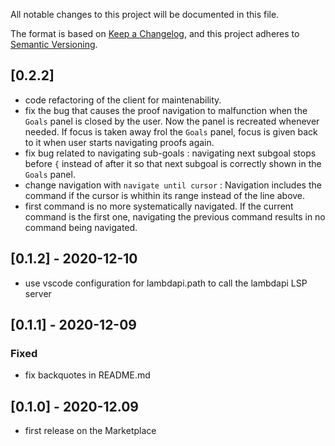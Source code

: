 All notable changes to this project will be documented in this file.

The format is based on [Keep a Changelog](https://keepachangelog.com/),
and this project adheres to [Semantic Versioning](https://semver.org/).

## [0.2.2]
- code refactoring of the client for maintenability.
- fix the bug that causes the proof navigation to malfunction when the `Goals` panel is closed by the user. Now the panel is recreated whenever needed. If focus is taken away frol the `Goals` panel, focus is given back to it when user starts navigating proofs again.
- fix bug related to navigating sub-goals : navigating next subgoal stops before `{` instead of after it so that next subgoal is correctly shown in the `Goals` panel.
- change navigation with ``navigate until cursor`` : Navigation includes the command if the cursor is whithin its range instead of the line above. 
- first command is no more systematically navigated. If the current command is the first one, navigating the previous command results in no command being navigated.

## [0.1.2] - 2020-12-10
- use vscode configuration for lambdapi.path to call the lambdapi LSP server

## [0.1.1] - 2020-12-09

### Fixed
- fix backquotes in README.md

## [0.1.0] - 2020-12.09
- first release on the Marketplace
